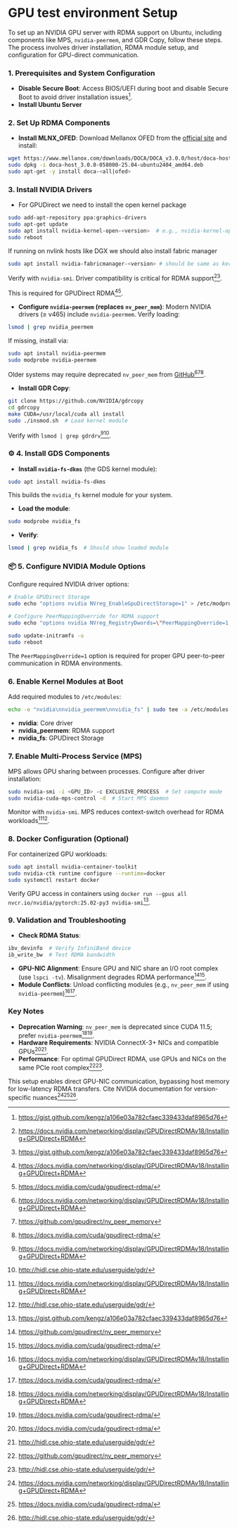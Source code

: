 
# GPU test environment Setup

To set up an NVIDIA GPU server with RDMA support on Ubuntu, including components like MPS, `nvidia-peermem`, and GDR Copy, follow these steps. The process involves driver installation, RDMA module setup, and configuration for GPU-direct communication.

### 1. **Prerequisites and System Configuration**

- **Disable Secure Boot**: Access BIOS/UEFI during boot and disable Secure Boot to avoid driver installation issues[^1_3].
- **Install Ubuntu Server**


### 2. **Set Up RDMA Components**

- **Install MLNX_OFED**:
Download Mellanox OFED from the [official site](https://www.mellanox.com/products/infiniband-drivers/linux/mlnx_ofed) and install:

```bash
wget https://www.mellanox.com/downloads/DOCA/DOCA_v3.0.0/host/doca-host_3.0.0-058000-25.04-ubuntu2404_amd64.deb
sudo dpkg -i doca-host_3.0.0-058000-25.04-ubuntu2404_amd64.deb
sudo apt-get -y install doca-<all|ofed>
```


### 3. **Install NVIDIA Drivers**
- For GPUDirect we need to install the open kernel package

```bash
sudo add-apt-repository ppa:graphics-drivers
sudo apt-get update
sudo apt install nvidia-kernel-open-<version>  # e.g., nvidia-kernel-open-575
sudo reboot
```

If running on nvlink hosts like DGX we should also install fabric manager
```bash
sudo apt install nvidia-fabricmanager-<version> # should be same as kernel version nvidia-fabricmanager-575
```

Verify with `nvidia-smi`. Driver compatibility is critical for RDMA support[^1_1][^1_3].


This is required for GPUDirect RDMA[^1_1][^1_4].
- **Configure `nvidia-peermem` (replaces `nv_peer_mem`)**:
Modern NVIDIA drivers (≥ v465) include `nvidia-peermem`. Verify loading:

```bash
lsmod | grep nvidia_peermem
```

If missing, install via:

```bash
sudo apt install nvidia-peermem
sudo modprobe nvidia-peermem
```

Older systems may require deprecated `nv_peer_mem` from [GitHub](https://github.com/gpudirect/nv_peer_memory)[^1_1][^1_2][^1_4].
- **Install GDR Copy**:

```bash
git clone https://github.com/NVIDIA/gdrcopy
cd gdrcopy
make CUDA=/usr/local/cuda all install
sudo ./insmod.sh  # Load kernel module
```

Verify with `lsmod | grep gdrdrv`[^1_1][^1_5].

### ⚙️ 4. **Install GDS Components**

- **Install `nvidia-fs-dkms`** (the GDS kernel module):

```bash
sudo apt install nvidia-fs-dkms
```

This builds the `nvidia_fs` kernel module for your system.
- **Load the module**:

```bash
sudo modprobe nvidia_fs
```

- **Verify**:

```bash
lsmod | grep nvidia_fs  # Should show loaded module
```

### 📦 5. **Configure NVIDIA Module Options**

Configure required NVIDIA driver options:

```bash
# Enable GPUDirect Storage
sudo echo "options nvidia NVreg_EnableGpuDirectStorage=1" > /etc/modprobe.d/nvidia-gds.conf

# Configure PeerMappingOverride for RDMA support
sudo echo "options nvidia NVreg_RegistryDwords=\"PeerMappingOverride=1;\"" > /etc/modprobe.d/nvidia.conf

sudo update-initramfs -u
sudo reboot
```

The `PeerMappingOverride=1` option is required for proper GPU peer-to-peer communication in RDMA environments.

### 6. **Enable Kernel Modules at Boot**

Add required modules to `/etc/modules`:

```bash
echo -e "nvidia\nnvidia_peermem\nnvidia_fs" | sudo tee -a /etc/modules
```

- **nvidia**: Core driver
- **nvidia_peermem**: RDMA support
- **nvidia_fs**: GPUDirect Storage


### 7. **Enable Multi-Process Service (MPS)**

MPS allows GPU sharing between processes. Configure after driver installation:

```bash
sudo nvidia-smi -i <GPU_ID> -c EXCLUSIVE_PROCESS  # Set compute mode
sudo nvidia-cuda-mps-control -d  # Start MPS daemon
```

Monitor with `nvidia-smi`. MPS reduces context-switch overhead for RDMA workloads[^1_1][^1_5].

### 8. **Docker Configuration (Optional)**

For containerized GPU workloads:

```bash
sudo apt install nvidia-container-toolkit
sudo nvidia-ctk runtime configure --runtime=docker
sudo systemctl restart docker
```

Verify GPU access in containers using `docker run --gpus all nvcr.io/nvidia/pytorch:25.02-py3 nvidia-smi`[^1_3].

### 9. **Validation and Troubleshooting**

- **Check RDMA Status**:

```bash
ibv_devinfo  # Verify InfiniBand device
ib_write_bw  # Test RDMA bandwidth
```

- **GPU-NIC Alignment**:
Ensure GPU and NIC share an I/O root complex (use `lspci -tv`). Misalignment degrades RDMA performance[^1_2][^1_4].
- **Module Conflicts**:
Unload conflicting modules (e.g., `nv_peer_mem` if using `nvidia-peermem`)[^1_1][^1_4].


### Key Notes

- **Deprecation Warning**: `nv_peer_mem` is deprecated since CUDA 11.5; prefer `nvidia-peermem`[^1_1][^1_4].
- **Hardware Requirements**: NVIDIA ConnectX-3+ NICs and compatible GPUs[^1_4][^1_5].
- **Performance**: For optimal GPUDirect RDMA, use GPUs and NICs on the same PCIe root complex[^1_2][^1_5].

This setup enables direct GPU-NIC communication, bypassing host memory for low-latency RDMA transfers. Cite NVIDIA documentation for version-specific nuances[^1_1][^1_4][^1_5].


[^1_1]: https://docs.nvidia.com/networking/display/GPUDirectRDMAv18/Installing+GPUDirect+RDMA

[^1_2]: https://github.com/gpudirect/nv_peer_memory

[^1_3]: https://gist.github.com/kengz/a106e03a782cfaec339433daf8965d76

[^1_4]: https://docs.nvidia.com/cuda/gpudirect-rdma/

[^1_5]: http://hidl.cse.ohio-state.edu/userguide/gdr/

[^1_6]: https://github.com/openucx/ucx/blob/master/docs/source/faq.md

[^1_7]: https://conference.eresearch.edu.au/wp-content/uploads/2019/09/2019-eResearch_149_Testing-GPUDirect.pdf

[^1_8]: https://forums.developer.nvidia.com/t/internode-nvshmme-and-ib-problem/286552

[^1_9]: https://docs.nvidia.com/doca/archive/doca-v1.5.3/installation-guide-for-linux/index.html

[^1_10]: https://network.nvidia.com/pdf/prod_software/Ubuntu_20_04_Inbox_Driver_User_Manual.pdf


